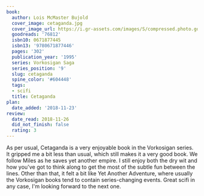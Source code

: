 ```yaml
---
book:
  author: Lois McMaster Bujold
  cover_image: cetaganda.jpg
  cover_image_url: https://i.gr-assets.com/images/S/compressed.photo.goodreads.com/books/1386924035l/76812.jpg
  goodreads: '76812'
  isbn10: 0671877445
  isbn13: '9780671877446'
  pages: '302'
  publication_year: '1995'
  series: Vorkosigan Saga
  series_position: '9'
  slug: cetaganda
  spine_color: '#604448'
  tags:
  - scifi
  title: Cetaganda
plan:
  date_added: '2018-11-23'
review:
  date_read: 2018-11-26
  did_not_finish: false
  rating: 3
---
```


As per usual, Cetaganda is a very enjoyable book in the Vorkosigan series. It gripped me a bit less than usual, which still makes it a very good book. We follow Miles as he saves yet another empire. I still enjoy both the dry wit and how you've got to think along to get the most of the subtle fun between the lines. Other than that, it felt a bit like Yet Another Adventure, where usually the Vorkosigan books tend to contain series-changing events. Great scifi in any case, I'm looking forward to the next one.
